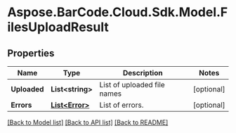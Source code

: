 # Aspose.BarCode.Cloud.Sdk.Model.FilesUploadResult
## Properties

Name | Type | Description | Notes
------------ | ------------- | ------------- | -------------
**Uploaded** | **List&lt;string&gt;** | List of uploaded file names | [optional] 
**Errors** | [**List&lt;Error&gt;**](Error.md) | List of errors. | [optional] 

[[Back to Model list]](../README.md#documentation-for-models) [[Back to API list]](../README.md#documentation-for-api-endpoints) [[Back to README]](../README.md)

